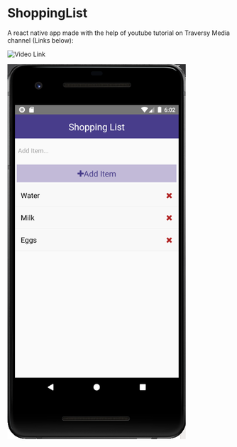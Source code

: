 # ShoppingList
A react native app made with the help of youtube tutorial on Traversy Media channel (Links below):

![Video Link](https://youtu.be/Hf4MJH0jDb4)


![App Screenshot](./App%20Showcase%20Images/AppScreenshot.png)
